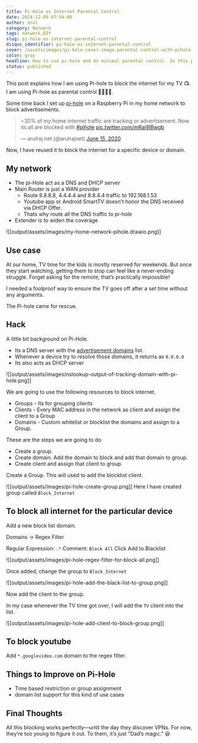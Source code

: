 ```yaml
---
title: Pi-Hole as Internet Parental Control
date: 2024-12-09 07:54:00
author: arul
category: Network
tags: network,DIY
slug: pi-hole-as-internet-parental-control
disqus_identifier: pi-hole-as-internet-parental-control
cover: /assets/images/pi-hole-cover-image-parental-control-with-pihole-dns-server.png
color: gray
headline: How to use pi-hole and do minimal parental control. In this post we block the internet for the TV.
status: published
---
```

This post explains how I am using Pi-hole to block the internet for my TV 📺. I am using Pi-hole as parental control 👨‍👩‍👧‍👦.

Some time back I set up [pi-hole](https://github.com/pi-hole/pi-hole) on a Raspberry Pi in my home network to block advertisements.

<blockquote class="twitter-tweet" data-dnt="true"><p lang="en" dir="ltr">~30% of my home internet traffic are tracking or advertisement. Now its all are blocked with <a href="https://twitter.com/hashtag/pihole?src=hash&amp;ref_src=twsrc%5Etfw">#pihole</a> <a href="https://t.co/mRai9IBwgb">pic.twitter.com/mRai9IBwgb</a></p>&mdash; arulraj.net (@arulrajnet) <a href="https://twitter.com/arulrajnet/status/1272530082129522688?ref_src=twsrc%5Etfw">June 15, 2020</a></blockquote> <script async src="https://platform.twitter.com/widgets.js" charset="utf-8"></script>

Now, I have reused it to block the internet for a specific device or domain.

## My network

* The pi-Hole act as a DNS and DHCP server
* Main Router is just a WAN provider
	* Route 8.8.8.8, 4.4.4.4 and 8.8.4.4 traffic to 192.168.1.53
	* Youtube app or Android SmartTV doesn't honor the DNS received via DHCP Offer.
	* Thats why route all the DNS traffic to pi-hole
* Extender is to widen the coverage


![[output/assets/images/my-home-network-pihole.drawio.png]]
## Use case

At our home, TV time for the kids is mostly reserved for weekends. But once they start watching, getting them to stop can feel like a never-ending struggle. Forget asking for the remote; that’s practically impossible!

I needed a foolproof way to ensure the TV goes off after a set time without any arguments.

The Pi-hole came for rescue.
## Hack

A little bit background on Pi-Hole.

* Its a DNS server with the [advertisement domains](https://github.com/StevenBlack/hosts) list.
* Whenever a device try to resolve those domains, it returns as `0.0.0.0`
* Its also acts as DHCP server

![[output/assets/images/nslookup-output-of-tracking-domain-with-pi-hole.png]]

We are going to use the following resources to block internet.

* Groups - Its for grouping clients
* Clients - Every MAC address in the network as client and assign the client to a Group
* Domains - Custom whitelist or blocklist the domains and assign to a Group.

These are the steps we are going to do

* Create a group.
* Create domain. Add the domain to block and add that domain to group.
* Create client and assign that client to group.

Create a Group. This will used to add the blocklist client.

![[output/assets/images/pi-hole-create-group.png]]
Here I have created group called `Block_Internet`
## To block all internet for the particular device

Add a new block list domain.

Domains → Regex Filter

Regular Expression: `.*`
Comment: `Block All`
Click Add to Blacklist

![[output/assets/images/pi-hole-regex-filter-for-block-all.png]]

Once added, change the group to `Block_Internet`

![[output/assets/images/pi-hole-add-the-black-list-to-group.png]]

Now add the client to the group.

In my case whenever the TV time got over, I will add the `TV` client into the list.

![[output/assets/images/pi-hole-add-client-to-block-group.png]]

## To block youtube

Add `*.googlevideo.com` domain to the regex filter.
## Things to Improve on Pi-Hole

* Time based restriction or group assignment
* domain list support for this kind of use cases

## Final Thoughts

All this blocking works perfectly—until the day they discover VPNs. For now, they’re too young to figure it out. To them, it’s just “Dad’s magic.” 😆
